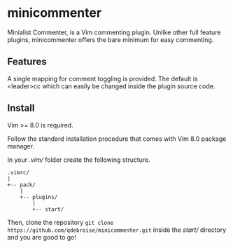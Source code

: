# minicommenter

Minialist Commenter, is a Vim commenting plugin.
Unlike other full feature plugins, minicommenter offers the bare minimum for easy commenting.

## Features

A single mapping for comment toggling is provided.
The default is &lt;leader&gt;cc which can easily be changed inside the plugin source code.

## Install

Vim >= 8.0 is required.

Follow the standard installation procedure that comes with Vim 8.0 package manager.

In your _.vim/_ folder create the following structure.

```
.vimrc/
|
+-- pack/
	|
	+-- plugins/
	    |
		+-- start/
```

Then, clone the repository `git clone https://github.com/qdebroise/minicommenter.git` inside the _start/_ directory and you are good to go!

